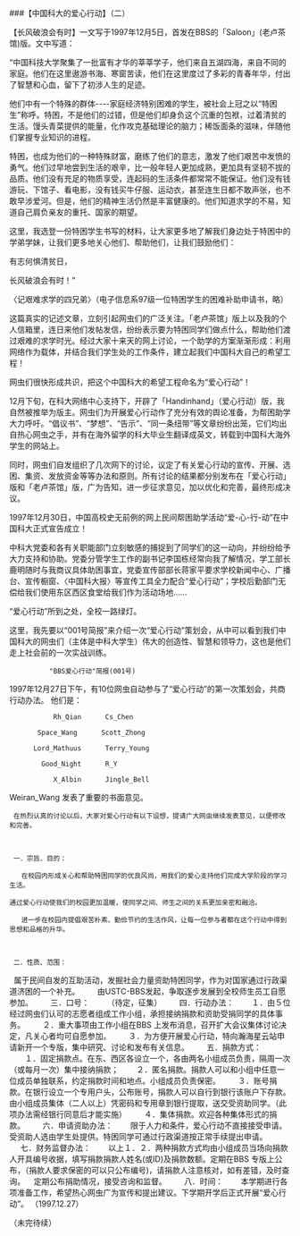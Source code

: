 ###【中国科大的爱心行动】（二）

【长风破浪会有时】一文写于1997年12月5日，首发在BBS的「Saloon」(老卢茶馆)版。文中写道：

“中国科技大学聚集了一批富有才华的莘莘学子，他们来自五湖四海，来自不同的家庭。他们在这里遨游书海、寒窗苦读，他们在这里度过了多彩的青春年华，付出了智慧和心血，留下了初涉人生的足迹。

他们中有一个特殊的群体----家庭经济特别困难的学生，被社会上冠之以“特困生”称呼。特困，不是他们的过错，但是他们却身负这个沉重的包袱，过着清贫的生活。馒头青菜提供的能量，化作攻克基础理论的脑力；稀饭面条的滋味，伴随他们掌握专业知识的进程。

特困，也成为他们的一种特殊财富，磨练了他们的意志，激发了他们艰苦中发愤的勇气。他们过早地尝到生活的艰辛，比一般年轻人更加成熟，更加具有坚韧不拔的品质。他们没有充足的物质享受，连起码的生活条件都常常不能保证。他们没有钱游玩、下馆子、看电影，没有钱买牛仔服、运动衣，甚至连生日都不敢声张，也不敢早涉爱河。但是，他们的精神生活仍然是丰富健康的。他们知道求学的不易，知道自己肩负亲友的重托、国家的期望。

这里，我选登一份特困学生书写的材料，让大家更多地了解我们身边处于特困中的学弟学妹，让我们更多地关心他们、帮助他们，让我们鼓励他们：

有志何惧清贫日，

长风破浪会有时！”

〈记艰难求学的四兄弟〉（电子信息系97级一位特困学生的困难补助申请书，略）

这篇真实的记述文章，立刻引起网虫们的广泛关注。「老卢茶馆」版上以及我的个人信箱里，连日来他们发帖发信，纷纷表示要为特困同学们做点什么，帮助他们渡过艰难的求学时光。经过大家十来天的网上讨论，一个助学的方案渐渐形成：利用网络作为载体，并结合我们学生处的工作条件，建立起我们中国科大自己的希望工程！

网虫们很快形成共识，把这个中国科大的希望工程命名为“爱心行动”！

12月下旬，在科大网络中心支持下，开辟了「Handinhand」（爱心行动）版，我自然被推举为版主。网虫们为开展爱心行动作了充分有效的舆论准备，为帮困助学大力呼吁。“倡议书”、“梦想”、“告示”、“同一条纽带”等文章纷纷出笼，它们均出自热心网虫之手，并有在海外留学的科大毕业生翻译成英文，转载到中国科大海外学生的网站上。

同时，网虫们自发组织了几次网下的讨论，议定了有关爱心行动的宣传、开展、选困、集资、发放资金等等办法和原则。所有讨论的结果都分别发布在「爱心行动」版和「老卢茶馆」版，广为告知，进一步征求意见，加以优化和完善，最终形成决议。

1997年12月30日，中国高校史无前例的网上民间帮困助学活动“爱-心-行-动”在中国科大正式宣告成立！

中科大党委和各有关职能部门立刻敏感的捕捉到了同学们的这一动向，并纷纷给予大力支持和协助。党委分管学生工作的副书记李国栋经常向我了解情况，学工部长鹿明随时与我商议具体助困事宜，党委宣传部部长蒋家平要求学校新闻中心、广播台、宣传橱窗、〈中国科大报〉等宣传工具全力配合“爱心行动”；学校后勤部门无偿给我们使用东区西区食堂给我们作为活动场地……

“爱心行动”所到之处，全校一路绿灯。

这里，我先要以“001号简报”来介绍一次“爱心行动”策划会，从中可以看到我们中国科大的网虫们（主体是中科大学生）伟大的创造性、智慧和领导力，这也是他们走上社会前的一次实战训练。

              "BBS爱心行动"简报(001号)  

 

1997年12月27日下午，有10位网虫自动参与了“爱心行动”的第一次策划会，共商行动办法。  他们是：

               Rh_Qian      Cs_Chen  

           Space_Wang      Scott_Zhong  

          Lord_Mathuus      Terry_Young  

            Good_Night      R_Y  

               X_Albin      Jingle_Bell  

   Weiran_Wang 发表了重要的书面意见。  

 

     在热烈认真的讨论以后，大家对爱心行动有以下设想，提请广大网虫继续发表意见，以便修改和完善。  

 

     一．宗旨、目的：

       在校园内形成关心和帮助特困同学的优良风尚，用我们的爱心支持他们完成大学阶段的学习生活。

    通过爱心行动使我们的校园更加温暖，使同学之间、师生之间的关系更加亲密和融洽。

       进一步在校园内提倡艰苦朴素、勤俭节约的生活作风，让每一位参与者都在这个行动中得到思想和品格的升华。

 

     二．性质、范围：

     属于民间自发的互助活动，发掘社会力量资助特困同学，作为对国家通过行政渠道济困的一个补充。
       由USTC-BBS发起，争取逐步发展到全校师生员工自愿参加。
 
     三．口号：
       （待定，征集）
 
     四．行动办法：
       １．由５位经过网虫们认可的志愿者组成工作小组，承担接纳捐款和资助受捐同学的具体事务。
       ２．重大事项由工作小组在BBS 上发布消息，召开扩大会议集体讨论决定，凡关心者均可自愿参加。
       ３．为方便开展爱心行动，特向瀚海星云站申请新开一个专版，集中研究、讨论和发布有关信息。
 
     五．捐款方式：
       １．固定捐款点。在东、西区各设立一个，各由两名小组成员负责，隔周一次（或每月一次）集中接纳捐款；
       ２．匿名捐款。捐款人可以和小组中任意一位成员单独联系，约定捐款时间和地点。小组成员负责保密。
       ３．账号捐款。在银行设立一个专用户头，公布账号，捐款人可以自行到银行该账户下存款。由小组成员集体（二人以上）凭密码和专用章到银行提取，送交受资助同学。（此项办法需经银行同意后才能实施）
       ４．集体捐款。欢迎各种集体形式的捐款。
 
     六．申请资助办法：
       限于人力和条件，爱心行动不直接接受申请。受资助人选由学生处提供。特困同学可通过行政渠道按正常手续提出申请。
 
     七．财务监督办法：
       以上１．２．两种捐款方式均由小组成员当场向捐款人开具编号收据，填写捐款捐款人姓名(或ID)及捐款数额。定期在BBS 专版上公布，（捐款人要求保密的可以只公布编号)，请捐款人注意核对，如有差错，及时查询。
   定期公布捐助情况，接受咨询和监督。
 
     八．时间：
       本学期进行各项准备工作，希望热心网虫广为宣传和提出建议。下学期开学后正式开展“爱心行动”。
（1997.12.27）
                                        
       

（未完待续）
